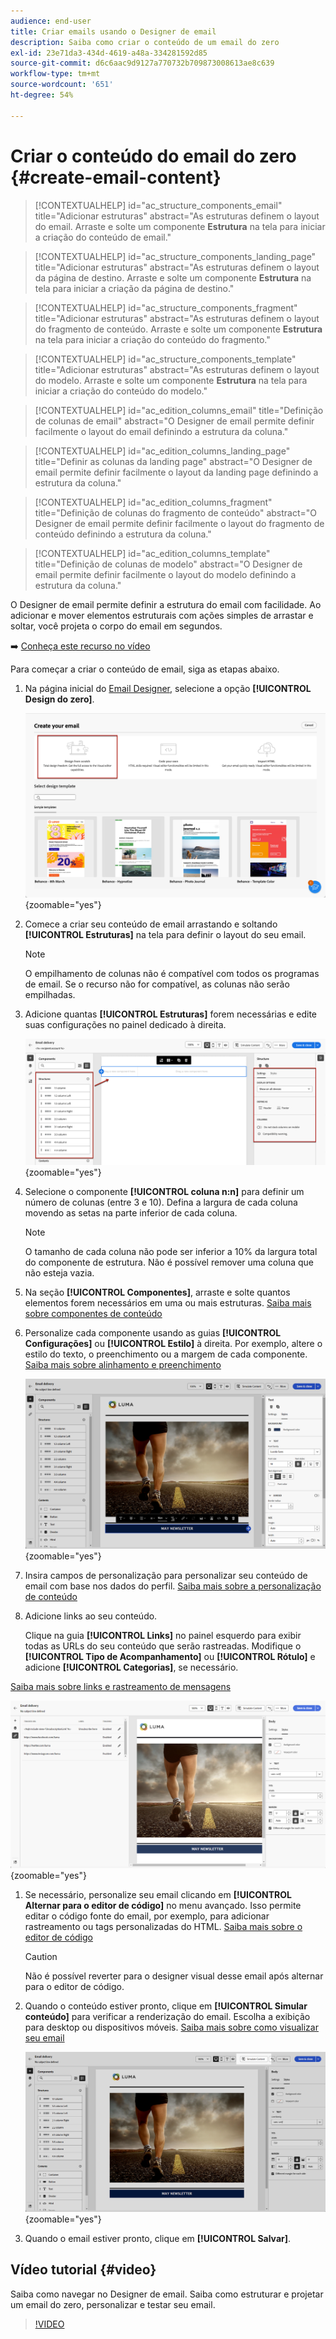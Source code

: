 ```yaml
---
audience: end-user
title: Criar emails usando o Designer de email
description: Saiba como criar o conteúdo de um email do zero
exl-id: 23e71da3-434d-4619-a48a-334281592d85
source-git-commit: d6c6aac9d9127a770732b709873008613ae8c639
workflow-type: tm+mt
source-wordcount: '651'
ht-degree: 54%

---
```


# Criar o conteúdo do email do zero {#create-email-content}

>[!CONTEXTUALHELP]
>id="ac_structure_components_email"
>title="Adicionar estruturas"
>abstract="As estruturas definem o layout do email. Arraste e solte um componente **Estrutura** na tela para iniciar a criação do conteúdo de email."

>[!CONTEXTUALHELP]
>id="ac_structure_components_landing_page"
>title="Adicionar estruturas"
>abstract="As estruturas definem o layout da página de destino. Arraste e solte um componente **Estrutura** na tela para iniciar a criação da página de destino."

>[!CONTEXTUALHELP]
>id="ac_structure_components_fragment"
>title="Adicionar estruturas"
>abstract="As estruturas definem o layout do fragmento de conteúdo. Arraste e solte um componente **Estrutura** na tela para iniciar a criação do conteúdo do fragmento."

>[!CONTEXTUALHELP]
>id="ac_structure_components_template"
>title="Adicionar estruturas"
>abstract="As estruturas definem o layout do modelo. Arraste e solte um componente **Estrutura** na tela para iniciar a criação do conteúdo do modelo."

>[!CONTEXTUALHELP]
>id="ac_edition_columns_email"
>title="Definição de colunas de email"
>abstract="O Designer de email permite definir facilmente o layout do email definindo a estrutura da coluna."

>[!CONTEXTUALHELP]
>id="ac_edition_columns_landing_page"
>title="Definir as colunas da landing page"
>abstract="O Designer de email permite definir facilmente o layout da landing page definindo a estrutura da coluna."

>[!CONTEXTUALHELP]
>id="ac_edition_columns_fragment"
>title="Definição de colunas do fragmento de conteúdo"
>abstract="O Designer de email permite definir facilmente o layout do fragmento de conteúdo definindo a estrutura da coluna."

>[!CONTEXTUALHELP]
>id="ac_edition_columns_template"
>title="Definição de colunas de modelo"
>abstract="O Designer de email permite definir facilmente o layout do modelo definindo a estrutura da coluna."

O Designer de email permite definir a estrutura do email com facilidade. Ao adicionar e mover elementos estruturais com ações simples de arrastar e soltar, você projeta o corpo do email em segundos.

➡️ [Conheça este recurso no vídeo](#video)

Para começar a criar o conteúdo de email, siga as etapas abaixo.

1. Na página inicial do [Email Designer](get-started-email-designer.md#start-authoring), selecione a opção **[!UICONTROL Design do zero]**.

   ![Captura de tela mostrando a página inicial do Designer de email com a opção &quot;Criar do zero&quot; realçada.](assets/email_designer-from-scratch.png){zoomable="yes"}

1. Comece a criar seu conteúdo de email arrastando e soltando **[!UICONTROL Estruturas]** na tela para definir o layout do seu email.

   >[!NOTE]
   >
   >O empilhamento de colunas não é compatível com todos os programas de email. Se o recurso não for compatível, as colunas não serão empilhadas.

1. Adicione quantas **[!UICONTROL Estruturas]** forem necessárias e edite suas configurações no painel dedicado à direita.

   ![Captura de tela mostrando o painel de componentes da estrutura no Designer de email.](assets/email_designer_structure_components.png){zoomable="yes"}

1. Selecione o componente **[!UICONTROL coluna n:n]** para definir um número de colunas (entre 3 e 10). Defina a largura de cada coluna movendo as setas na parte inferior de cada coluna.

   >[!NOTE]
   >
   >O tamanho de cada coluna não pode ser inferior a 10% da largura total do componente de estrutura. Não é possível remover uma coluna que não esteja vazia.

1. Na seção **[!UICONTROL Componentes]**, arraste e solte quantos elementos forem necessários em uma ou mais estruturas. [Saiba mais sobre componentes de conteúdo](content-components.md)

1. Personalize cada componente usando as guias **[!UICONTROL Configurações]** ou **[!UICONTROL Estilo]** à direita. Por exemplo, altere o estilo do texto, o preenchimento ou a margem de cada componente. [Saiba mais sobre alinhamento e preenchimento](alignment-and-padding.md)

   ![Captura de tela mostrando as opções de personalização de estilo no Designer de Email.](assets/email_designer-styles.png){zoomable="yes"}

1. Insira campos de personalização para personalizar seu conteúdo de email com base nos dados do perfil. [Saiba mais sobre a personalização de conteúdo](../personalization/personalize.md)

1. Adicione links ao seu conteúdo.

   Clique na guia **[!UICONTROL Links]** no painel esquerdo para exibir todas as URLs do seu conteúdo que serão rastreadas. Modifique o **[!UICONTROL Tipo de Acompanhamento]** ou **[!UICONTROL Rótulo]** e adicione **[!UICONTROL Categorias]**, se necessário.

[Saiba mais sobre links e rastreamento de mensagens](message-tracking.md)

   ![Captura de tela mostrando a guia de links no Designer de email.](assets/email_designer-links.png){zoomable="yes"}

1. Se necessário, personalize seu email clicando em **[!UICONTROL Alternar para o editor de código]** no menu avançado. Isso permite editar o código fonte do email, por exemplo, para adicionar rastreamento ou tags personalizadas do HTML. [Saiba mais sobre o editor de código](code-content.md)

   >[!CAUTION]
   >
   >Não é possível reverter para o designer visual desse email após alternar para o editor de código.

1. Quando o conteúdo estiver pronto, clique em **[!UICONTROL Simular conteúdo]** para verificar a renderização do email. Escolha a exibição para desktop ou dispositivos móveis. [Saiba mais sobre como visualizar seu email](../preview-test/preview-test.md)

   ![Captura de tela mostrando as opções de simulação no Designer de email.](assets/email_designer-simulate.png){zoomable="yes"}

1. Quando o email estiver pronto, clique em **[!UICONTROL Salvar]**.

## Vídeo tutorial {#video}

Saiba como navegar no Designer de email. Saiba como estruturar e projetar um email do zero, personalizar e testar seu email.

>[!VIDEO](https://video.tv.adobe.com/v/3453570/?quality=12&captions=por_br)